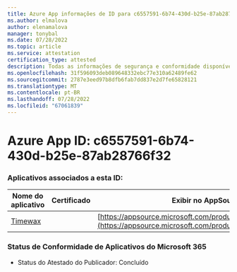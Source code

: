 ```yaml
---
title: Azure App informações de ID para c6557591-6b74-430d-b25e-87ab28766f32
ms.author: elmalova
author: elenamalova
manager: tonybal
ms.date: 07/28/2022
ms.topic: article
ms.service: attestation
certification_type: attested
description: Todas as informações de segurança e conformidade disponíveis para c6557591-6b74-430d-b25e-87ab28766f32.
ms.openlocfilehash: 31f596093deb089648332ebc77e310a62489fe62
ms.sourcegitcommit: 2787e3eed97b8dfb6fab7dd837e2d7fe65828121
ms.translationtype: MT
ms.contentlocale: pt-BR
ms.lasthandoff: 07/28/2022
ms.locfileid: "67061839"
---
```

# <a name="azure-app-id-c6557591-6b74-430d-b25e-87ab28766f32"></a>Azure App ID: c6557591-6b74-430d-b25e-87ab28766f32


### <a name="apps-associated-with-this-id"></a>Aplicativos associados a esta ID:
| **Nome do aplicativo** | **Certificado** | **Exibir no AppSource** |
|--------------|---------------|-----------------------|
| [Timewax](../forward/WA200004428.md) |  | [https://appsource.microsoft.com/product/office/WA200004428](https://appsource.microsoft.com/product/office/WA200004428) |

### <a name="microsoft-365-app-compliance-status"></a>Status de Conformidade de Aplicativos do Microsoft 365
- Status do Atestado do Publicador: Concluído
